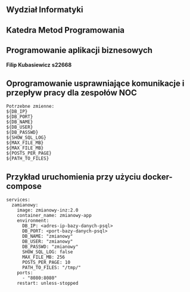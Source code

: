 ## Wydział Informatyki
## Katedra Metod Programowania
## Programowanie aplikacji biznesowych
**Filip Kubasiewicz**
**s22668**
## Oprogramowanie usprawniające komunikacje i przepływ pracy dla zespołów NOC
```
Potrzebne zmienne:
${DB_IP}
${DB_PORT}
${DB_NAME}
${DB_USER}
${DB_PASSWD}
${SHOW_SQL_LOG}
${MAX_FILE_MB}
${MAX_FILE_MB}
${POSTS_PER_PAGE}
${PATH_TO_FILES}
```
 
## Przykład uruchomienia przy użyciu docker-compose
```
services:
  zamianowy:
    image: zmianowy-inz:2.0
    container_name: zmianowy-app
    environment:
      DB_IP: <adres-ip-bazy-danych-psql>
      DB_PORT: <port-bazy-danych-psql>
      DB_NAME: "zmianowy"
      DB_USER: "zmianowy"
      DB_PASSWD: "zmianowy"
      SHOW_SQL_LOG: false
      MAX_FILE_MB: 256
      POSTS_PER_PAGE: 10
      PATH_TO_FILES: "/tmp/"
    ports:
      - "8080:8080"
    restart: unless-stopped
```
